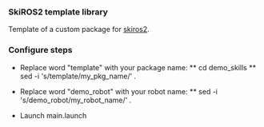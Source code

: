 ###  SkiROS2 template library

Template of a custom package for [skiros2](https://github.com/RVMI/skiros2).

### Configure steps

* Replace word "template" with your package name:
** cd demo_skills
** sed -i 's/template/my_pkg_name/' *.*  

* Replace word "demo_robot" with your robot name:
** sed -i 's/demo_robot/my_robot_name/' *.*

* Launch main.launch



